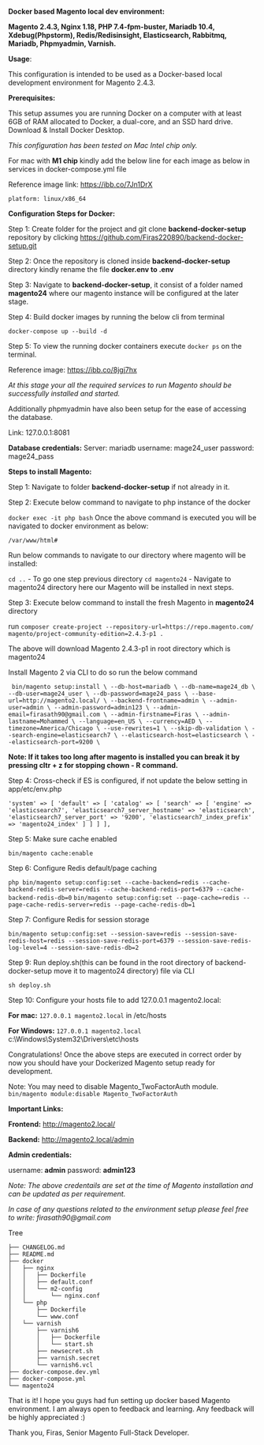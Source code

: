 **Docker based Magento local dev environment:**

**Magento 2.4.3, Nginx 1.18, PHP 7.4-fpm-buster, Mariadb 10.4, Xdebug(Phpstorm), Redis/Redisinsight, Elasticsearch, Rabbitmq, Mariadb, Phpmyadmin, Varnish.**

**Usage**:

This configuration is intended to be used as a Docker-based local development environment for Magento 2.4.3.

**Prerequisites:**

This setup assumes you are running Docker on a computer with at least 6GB of RAM allocated to Docker, a dual-core, and an SSD hard drive. Download & Install Docker Desktop.

_This configuration has been tested on Mac Intel chip only._

For mac with **M1 chip** kindly add the below line for each image as below in services in docker-compose.yml file

Reference image link: https://ibb.co/7Jn1DrX

`platform: linux/x86_64`

**Configuration Steps for Docker:**

Step 1: Create folder for the project and git clone **backend-docker-setup** repository by clicking https://github.com/Firas220890/backend-docker-setup.git

Step 2: Once the repository is cloned inside **backend-docker-setup** directory kindly rename the file **docker.env to .env**

Step 3: Navigate to **backend-docker-setup**, it consist of a folder named **magento24** where our magento instance will be configured at the later stage.

Step 4: Build docker images by running the below cli from terminal

`docker-compose up --build -d`

Step 5: To view the running docker containers execute `docker ps` on the terminal.

Reference image: https://ibb.co/8jgj7hx

_At this stage your all the required services to run Magento should be successfully installed and started._

Additionally phpmyadmin have also been setup for the ease of accessing the database.

Link: 127.0.0.1:8081

**Database credentials:**
Server: mariadb
username: mage24_user
password: mage24_pass

**Steps to install Magento:**

Step 1: Navigate to folder **backend-docker-setup** if not already in it.

Step 2: Execute below command to navigate to php instance of the docker

`docker exec -it php bash`
Once the above command is executed you will be navigated to docker environment as below:

`/var/www/html#`

Run below commands to navigate to our directory where magento will be installed:

`cd ..` - To go one step previous directory
`cd magento24` - Navigate to magento24 directory here our Magento will be installed in next steps.

Step 3: Execute below command to install the fresh Magento in **magento24** directory

run `composer create-project --repository-url=https://repo.magento.com/ magento/project-community-edition=2.4.3-p1 .`

The above will download Magento 2.4.3-p1 in root directory which is magento24

Install Magento 2 via CLI to do so run the below command

`
bin/magento setup:install \
--db-host=mariadb \
--db-name=mage24_db \
--db-user=mage24_user \
--db-password=mage24_pass \
--base-url=http://magento2.local/ \
--backend-frontname=admin \
--admin-user=admin \
--admin-password=admin123 \
--admin-email=firasath90@gmail.com \
--admin-firstname=Firas \
--admin-lastname=Mohammed \
--language=en_US \
--currency=AED \
--timezone=America/Chicago \
--use-rewrites=1 \
--skip-db-validation \
--search-engine=elasticsearch7 \
--elasticsearch-host=elasticsearch \
--elasticsearch-port=9200 \`

**Note: If it takes too long after magento is installed you can break it by pressing cltr + z for stopping chown - R command.**

Step 4: Cross-check if ES is configured, if not update the below setting in app/etc/env.php

`'system' => [
                'default' => [
                    'catalog' => [
                        'search' => [
                            'engine' => 'elasticsearch7',
                            'elasticsearch7_server_hostname' => 'elasticsearch',
                            'elasticsearch7_server_port' => '9200',
                            'elasticsearch7_index_prefix' => 'magento24_index'
                        ]
                    ]
                ]
            ],`

Step 5: Make sure cache enabled

`bin/magento cache:enable`

Step 6: Configure Redis default/page caching

`php bin/magento setup:config:set --cache-backend=redis --cache-backend-redis-server=redis --cache-backend-redis-port=6379 --cache-backend-redis-db=0`
`bin/magento setup:config:set --page-cache=redis --page-cache-redis-server=redis --page-cache-redis-db=1`

Step 7: Configure Redis for session storage

`bin/magento setup:config:set --session-save=redis --session-save-redis-host=redis --session-save-redis-port=6379 --session-save-redis-log-level=4 --session-save-redis-db=2`

Step 9: Run deploy.sh(this can be found in the root directory of backend-docker-setup move it to magento24 directory) file via CLI

`sh deploy.sh`

Step 10: Configure your hosts file to add 127.0.0.1 magento2.local:

**For mac:** `127.0.0.1 magento2.local` in /etc/hosts

**For Windows:** `127.0.0.1 magento2.local` c:\Windows\System32\Drivers\etc\hosts

Congratulations! Once the above steps are executed in correct order by now you should have your Dockerized Magento setup ready for development.

Note: You may need to disable Magento_TwoFactorAuth module. `bin/magento module:disable Magento_TwoFactorAuth`

**Important Links:**

**Frontend:** http://magento2.local/

**Backend:** http://magento2.local/admin

**Admin credentials:**

username: **admin**
password: **admin123**

_Note: The above credentails are set at the time of Magento installation and can be updated as per requirement._

_In case of any questions related to the environment setup please feel free to write: firasath90@gmail.com_

Tree
```
├── CHANGELOG.md
├── README.md
├── docker
│   ├── nginx
│   │   ├── Dockerfile
│   │   ├── default.conf
│   │   └── m2-config
│   │       └── nginx.conf
│   └── php
│       ├── Dockerfile
│       └── www.conf
│   └── varnish
│       ├── varnish6
│       │   ├── Dockerfile
│       │   └── start.sh
│       ├── newsecret.sh
│       ├── varnish.secret
│       └── varnish6.vcl
├── docker-compose.dev.yml
├── docker-compose.yml
└── magento24
```

That is it! I hope you guys had fun setting up docker based Magento environment. I am always open to feedback and learning. Any feedback will be highly appreciated :)

Thank you,
Firas,
Senior Magento Full-Stack Developer.
